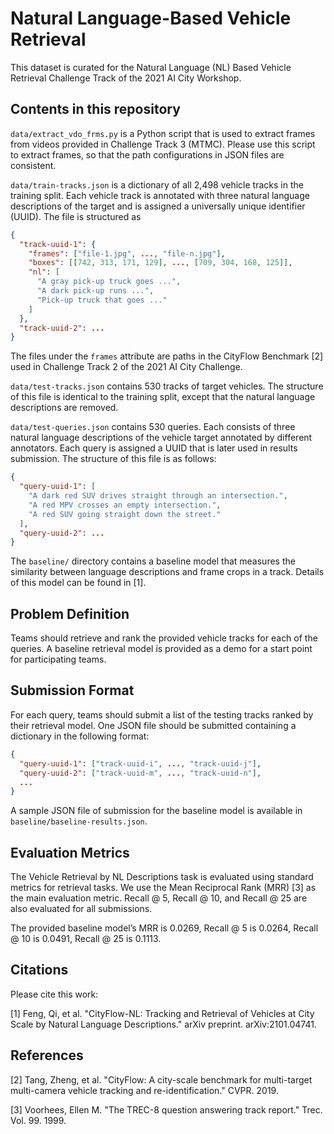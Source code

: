# Natural Language-Based Vehicle Retrieval

This dataset is curated for the Natural Language (NL) Based Vehicle Retrieval
Challenge Track of the 2021 AI City Workshop.

## Contents in this repository

`data/extract_vdo_frms.py` is a Python script that is used to extract frames
from videos provided in Challenge Track 3 (MTMC). Please use this script to
extract frames, so that the path configurations in JSON files are consistent.

`data/train-tracks.json` is a dictionary of all 2,498 vehicle tracks in the
training split. Each vehicle track is annotated with three natural language
descriptions of the target and is assigned a universally unique identifier
(UUID).  The file is structured as

```json
{
  "track-uuid-1": {
    "frames": ["file-1.jpg", ..., "file-n.jpg"],
    "boxes": [[742, 313, 171, 129], ..., [709, 304, 168, 125]],
    "nl": [
      "A gray pick-up truck goes ...", 
      "A dark pick-up runs ...", 
      "Pick-up truck that goes ..."
    ]
  },
  "track-uuid-2": ...
}
```

The files under the `frames` attribute are paths in the CityFlow Benchmark [2] used
in Challenge Track 2 of the 2021 AI City Challenge.

`data/test-tracks.json` contains 530 tracks of target vehicles. The structure
of this file is identical to the training split, except that the natural
language descriptions are removed.

`data/test-queries.json` contains 530 queries. Each consists of three natural
language descriptions of the vehicle target annotated by different annotators.
Each query is assigned a UUID that is later used in results submission.  The
structure of this file is as follows:

```json
{
  "query-uuid-1": [
    "A dark red SUV drives straight through an intersection.",
    "A red MPV crosses an empty intersection.",
    "A red SUV going straight down the street."
  ],
  "query-uuid-2": ...
}
```

The `baseline/` directory contains a baseline model that measures the similarity
between language descriptions and frame crops in a track. Details of this model
can be found in [1].

## Problem Definition

Teams should retrieve and rank the provided vehicle tracks for each of the
queries. A baseline retrieval model is provided as a demo for a start point for
participating teams.

## Submission Format

For each query, teams should submit a list of the testing tracks ranked by
their retrieval model.  One JSON file should be submitted containing a
dictionary in the following format:

```json
{
  "query-uuid-1": ["track-uuid-i", ..., "track-uuid-j"],
  "query-uuid-2": ["track-uuid-m", ..., "track-uuid-n"],
  ...
}
```

A sample JSON file of submission for the baseline model is available in
`baseline/baseline-results.json`.

## Evaluation Metrics

The Vehicle Retrieval by NL Descriptions task is evaluated using standard
metrics for retrieval tasks.  We use the Mean Reciprocal Rank (MRR) [3] as the
main evaluation metric. Recall @ 5, Recall @ 10, and Recall @ 25 are also
evaluated for all submissions.

The provided baseline model’s MRR is 0.0269, Recall @ 5 is 0.0264, Recall @ 10 is
0.0491, Recall @ 25 is 0.1113.

## Citations

Please cite this work:

[1] Feng, Qi, et al. "CityFlow-NL: Tracking and Retrieval of Vehicles at City
Scale by Natural Language Descriptions." arXiv preprint. arXiv:2101.04741.

## References

[2] Tang, Zheng, et al. "CityFlow: A city-scale benchmark for multi-target
multi-camera vehicle tracking and re-identification." CVPR. 2019.

[3] Voorhees, Ellen M. "The TREC-8 question answering track report." Trec.
Vol. 99. 1999.
